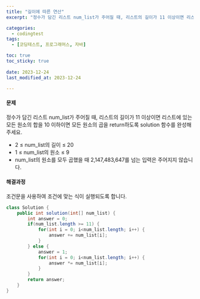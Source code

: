 ```yaml
---
title: "길이에 따른 연산"
excerpt: "정수가 담긴 리스트 num_list가 주어질 때, 리스트의 길이가 11 이상이면 리스트에 있는 모든 원소의 합을 10 이하이면 모든 원소의 곱을 return하도록 solution 함수를 완성해주세요."

categories:
  - codingtest
tags:
  - [코딩테스트, 프로그래머스, 자바]

toc: true
toc_sticky: true
 
date: 2023-12-24
last_modified_at: 2023-12-24

---
```


#### 문제
정수가 담긴 리스트 num_list가 주어질 때, 리스트의 길이가 11 이상이면 리스트에 있는 모든 원소의 합을 10 이하이면 모든 원소의 곱을 return하도록 solution 함수를 완성해주세요.

- 2 ≤ num_list의 길이 ≤ 20
- 1 ≤ num_list의 원소 ≤ 9
- num_list의 원소를 모두 곱했을 때 2,147,483,647를 넘는 입력은 주어지지 않습니다.

#### 해결과정
조건문을 사용하여 조건에 맞는 식이 실행되도록 합니다.

```java
class Solution {
    public int solution(int[] num_list) {
        int answer = 0;
        if(num_list.length >= 11) {
            for(int i = 0; i<num_list.length; i++) {
                answer += num_list[i];
            } 
        } else {
            answer = 1;
            for(int i = 0; i<num_list.length; i++) {
                answer *= num_list[i];    
            }
        }
        return answer;
    }
}
```